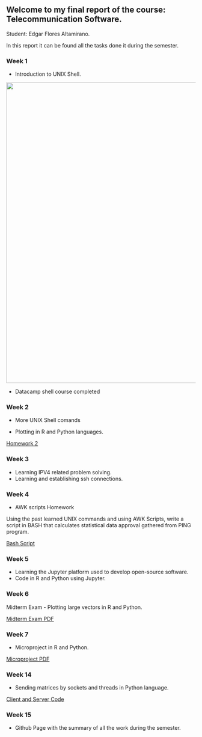 ## Welcome to my final report of the course: Telecommunication Software. 

Student: Edgar Flores Altamirano.
  
In this report it can be found all the tasks done it during the semester.

### Week 1

- Introduction to UNIX Shell.

<img src="http://edii.epizy.com/images/CompletedShellCourse.png" width="800" align="middle"/>

- Datacamp shell course completed

### Week 2

- More UNIX Shell comands

- Plotting in R and Python languages.

<a href="https://github.com/EdgrFA/RAE411/blob/master/Week2/PlottingVectors.pdf">Homework 2</a>

### Week 3

- Learning IPV4 related problem solving.
- Learning and establishing ssh connections.

### Week 4

- AWK scripts Homework

Using the past learned UNIX commands and using AWK Scripts, write a script in BASH that calculates statistical data approval gathered from PING program.

<a href="https://github.com/EdgrFA/RAE411/blob/master/Week4/BashPing">Bash Script</a>

### Week 5

- Learning the Jupyter platform used to develop open-source software.
- Code in R and Python using Jupyter.

### Week 6

Midterm Exam - Plotting large vectors in R and Python.

<a href="https://github.com/EdgrFA/RAE411/blob/master/Week6/MidTermExam.pdf">Midterm Exam PDF</a>

### Week 7

- Microproject in R and Python.

<a href="https://github.com/EdgrFA/RAE411/blob/master/Week7/MicroProject.pdf">Microproject PDF</a>

### Week 14

- Sending matrices by sockets and threads in Python language.

<a href="https://github.com/EdgrFA/RAE411/blob/master/Week14/">Client and Server Code</a>

### Week 15

- Github Page with the summary of all the work during the semester.
